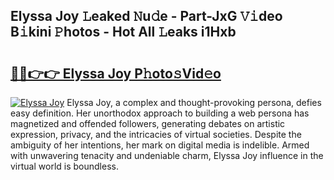 ## Elyssa Joy 𝙻eaked 𝙽u𝚍e - Part-JxG 𝚅𝚒deo B𝚒kini 𝙿hotos - Hot All 𝙻eaks i1Hxb

# <h2><a href="http://ld1jcxr.urlbe.top/?page=Elyssa+Joy">🔗🔗👉👉 Elyssa Joy P𝚑oto𝚜Vid𝚎o</a></h2>

[![Elyssa Joy](https://i.imgur.com/eBuTRDB.gif)](http://ld1jcxr.urlbe.top/?page=Elyssa+Joy)
Elyssa Joy, a complex and thought-provoking persona, defies easy definition. Her unorthodox approach to building a web persona has magnetized and offended followers, generating debates on artistic expression, privacy, and the intricacies of virtual societies. Despite the ambiguity of her intentions, her mark on digital media is indelible. Armed with unwavering tenacity and undeniable charm, Elyssa Joy influence in the virtual world is boundless.
